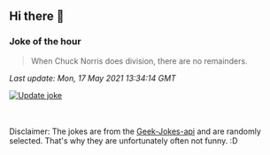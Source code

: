 ## Hi there 👋

### Joke of the hour
<!-- joke -->
>When Chuck Norris does division, there are no remainders.
<!-- /joke -->

*Last update: Mon, 17 May 2021 13:34:14 GMT*

[![Update joke](https://github.com/nclskfm/nclskfm/actions/workflows/joke.yml/badge.svg)](https://github.com/nclskfm/nclskfm/actions/workflows/joke.yml)

<br><br>
Disclaimer: The jokes are from the [Geek-Jokes-api](https://github.com/sameerkumar18/geek-joke-api) and are randomly selected. That's why they are unfortunately often not funny. :D
